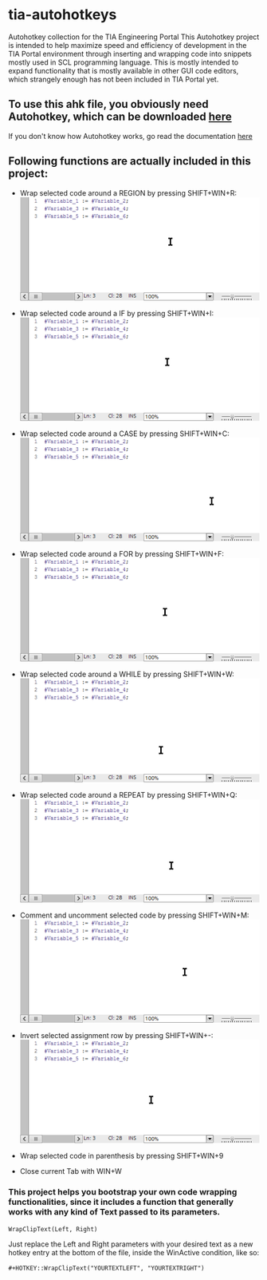 # tia-autohotkeys
Autohotkey collection for the TIA Engineering Portal
This Autohotkey project is intended to help maximize speed and efficiency of development in the TIA Portal environment through inserting and wrapping code into snippets mostly used in SCL programming language. This is mostly intended to expand functionality that is mostly available in other GUI code editors, which strangely enough has not been included in TIA Portal yet.


## To use this ahk file, you obviously need Autohotkey, which can be downloaded [here](https://www.autohotkey.com/)
If you don't know how Autohotkey works, go read the documentation [here](https://www.autohotkey.com/docs/AutoHotkey.htm)


## Following functions are actually included in this project:

* Wrap selected code around a REGION by pressing SHIFT+WIN+R: ![](https://github.com/short-circuit/tia-autohotkeys/blob/master/gif/region.gif)

* Wrap selected code around a IF by pressing SHIFT+WIN+I: ![](https://github.com/short-circuit/tia-autohotkeys/blob/master/gif/if.gif)

* Wrap selected code around a CASE by pressing SHIFT+WIN+C: ![](https://github.com/short-circuit/tia-autohotkeys/blob/master/gif/case.gif)

* Wrap selected code around a FOR by pressing SHIFT+WIN+F: ![](https://github.com/short-circuit/tia-autohotkeys/blob/master/gif/for.gif)

* Wrap selected code around a WHILE by pressing SHIFT+WIN+W: ![](https://github.com/short-circuit/tia-autohotkeys/blob/master/gif/while.gif)

* Wrap selected code around a REPEAT by pressing SHIFT+WIN+Q: ![](https://github.com/short-circuit/tia-autohotkeys/blob/master/gif/repeat.gif)

* Comment and uncomment selected code by pressing SHIFT+WIN+M: ![](https://github.com/short-circuit/tia-autohotkeys/blob/master/gif/comment.gif)

* Invert selected assignment row by pressing SHIFT+WIN+-: ![](https://github.com/short-circuit/tia-autohotkeys/blob/master/gif/invert.gif)

* Wrap selected code in parenthesis by pressing SHIFT+WIN+9

* Close current Tab with WIN+W


### This project helps you bootstrap your own code wrapping functionalities, since it includes a function that generally works with any kind of Text passed to its parameters.

```ahk
WrapClipText(Left, Right)
```

Just replace the Left and Right parameters with your desired text as a new hotkey entry at the bottom of the file, inside the WinActive condition, like so:

```ahk
#+HOTKEY::WrapClipText("YOURTEXTLEFT", "YOURTEXTRIGHT")
```
